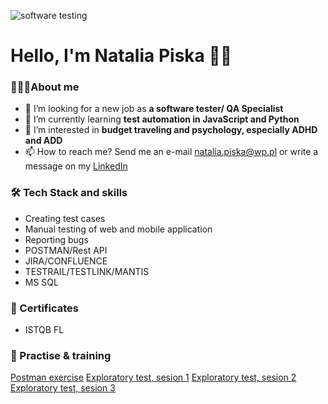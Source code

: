 ![software testing](https://www.keenesystems.com/hs-fs/hubfs/software-testing.jpg?width=900&name=software-testing.jpg)

# Hello, I'm Natalia Piska 🙋‍♀️

### 👩🏻‍💻About me
- 🤝 I’m looking for a new job as **a software tester/ QA Specialist**
- 🌱 I’m currently learning **test automation in JavaScript and Python**
- 👀 I’m interested in **budget traveling and psychology, especially ADHD and ADD**
- 📫 How to reach me? Send me an e-mail <natalia.piska@wp.pl> or write a message on my [LinkedIn](https://www.linkedin.com/in/natalia-piska/)


 

### 🛠️ Tech Stack and skills
- Creating test cases
- Manual testing of web and mobile application
- Reporting bugs
- POSTMAN/Rest API
- JIRA/CONFLUENCE
- TESTRAIL/TESTLINK/MANTIS
- MS SQL

### 📜 Certificates
- ISTQB FL

### 💾 Practise & training
[Postman exercise](https://github.com/nataliapiska/portfolio/blob/main/natalia_postman.txt)
[Exploratory test, sesion 1](https://github.com/nataliapiska/portfolio/blob/main/RAPORT%20Z%20TEST%C3%93W%20EKSPLORACYJNYCH%20sesja%201.pdf)
[Exploratory test, sesion 2](https://github.com/nataliapiska/portfolio/blob/main/RAPORT%20Z%20TEST%C3%93W%20EKSPLORACYJNYCH%20sesja%202.pdf)
[Exploratory test, sesion 3](https://github.com/nataliapiska/portfolio/blob/main/RAPORT%20Z%20TEST%C3%93W%20EKSPLORACYJNYCH%20sesja%203.pdf)
